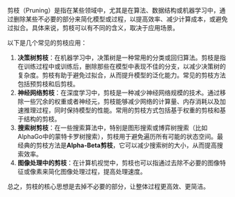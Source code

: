 剪枝（Pruning）是指在某些领域中，尤其是在算法、数据结构或机器学习中，通过删除某些不必要的部分来简化模型或过程，以提高效率、减少计算成本，或避免过拟合。具体来说，剪枝可以有不同的含义，取决于应用场景。

以下是几个常见的剪枝应用：

1. **决策树剪枝**：在机器学习中，决策树是一种常用的分类或回归算法。剪枝是指在训练过程中或训练后，删除那些在模型中表现不佳的分支，以减少决策树的复杂度。剪枝有助于避免过拟合，从而提升模型的泛化能力。常见的剪枝方法包括预剪枝和后剪枝。
2. **神经网络剪枝**：在深度学习中，剪枝是一种减少神经网络规模的技术。通过移除一些冗余的权重或者神经元，剪枝能够减少网络的计算量、内存消耗以及加速推理过程，同时保持模型的性能。常用的剪枝方式包括基于权重的剪枝和基于结构的剪枝。
3. **搜索树剪枝**：在一些搜索算法中，特别是图形搜索或博弈树搜索（比如AlphaGo中的蒙特卡罗树搜索），剪枝用于避免遍历所有可能的状态空间。最经典的剪枝方法是**Alpha-Beta剪枝**，它可以减少搜索树的大小，从而提高搜索效率。
4. **图像处理中的剪枝**：在计算机视觉中，剪枝也可以指通过去除不必要的图像特征或像素来简化图像处理过程，提高处理速度。

总之，剪枝的核心思想是去掉不必要的部分，让整体过程更高效、更简洁。

